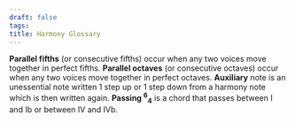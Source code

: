 ```yaml
---
draft: false
tags:
title: Harmony Glossary
---
```

**Parallel fifths** (or consecutive fifths) occur when any two voices move together in perfect fifths.
**Parallel octaves** (or consecutive octaves) occur when any two voices move together in perfect octaves.
**Auxiliary** note is an unessential note written 1 step up or 1 step down from a harmony note which is then written again.
**Passing <sup>6</sup><sub>4</sub>** is a chord that passes between I and Ib or between IV and IVb.
